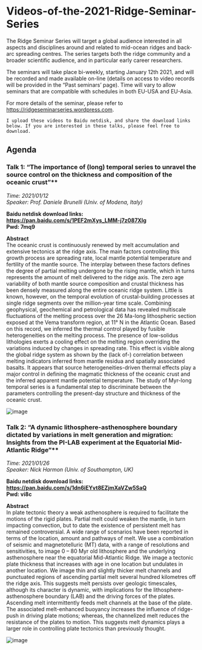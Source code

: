 # Videos-of-the-2021-Ridge-Seminar-Series

The Ridge Seminar Series will target a global audience interested in all aspects and disciplines around and related to mid-ocean ridges and back-arc spreading centres. The series targets both the ridge community and a broader scientific audience, and in particular early career researchers.

The seminars will take place bi-weekly, starting January 12th 2021, and will be recorded and made available on-line (details on access to video records will be provided in the “Past seminars’ page). Time will vary to allow seminars that are compatible with schedules in both EU-USA and EU-Asia.

For more details of the seminar, please refer to https://ridgeseminarseries.wordpress.com.

```I upload these videos to Baidu netdisk, and share the download links below. If you are interested in these talks, please feel free to download.```

## Agenda
### Talk 1: “The importance of (long) temporal series to unravel the source control on the thickness and composition of the oceanic crust”**    
*Time: 2021/01/12*  
*Speaker: Prof. Daniele Brunelli (Univ. of Modena, Italy)*  

**Baidu netdisk download links: https://pan.baidu.com/s/1PEF2mXys_LMM-j7z087XIg**  
**Pwd: 7mq9**  

**Abstract**   
The oceanic crust is continuously renewed by melt accumulation and extensive tectonics at the ridge axis. The main factors controlling this growth process are spreading rate, local mantle potential temperature and fertility of the mantle source. The interplay between these factors defines the degree of partial melting undergone by the rising mantle, which in turns represents the amount of melt delivered to the ridge axis. The zero age variability of both mantle source composition and crustal thickness has been densely measured along the entire oceanic ridge system. Little is known, however, on the temporal evolution of crustal-building processes at single ridge segments over the million-year time scale. Combining geophysical, geochemical and petrological data has revealed multiscale fluctuations of the melting process over the 26 Ma-long lithospheric section exposed at the Vema transform region, at 11° N in the Atlantic Ocean. Based on this record, we inferred the thermal control played by fusible heterogeneities on the melting process. The presence of low-solidus lithologies exerts a cooling effect on the melting region overriding the variations induced by changes in spreading rate. This effect is visible along the global ridge system as shown by the (lack of-) correlation between melting indicators inferred from mantle residua and spatially associated basalts. It appears that source heterogeneities-driven thermal effects play a major control in defining the magmatic thickness of the oceanic crust and the inferred apparent mantle potential temperature. The study of Myr-long temporal series is a fundamental step to discriminate between the parameters controlling the present-day structure and thickness of the oceanic crust.  

![image](https://github.com/xubo1991/Videos-of-the-2021-Ridge-Seminar-Series/blob/main/Figures/1.png)

### Talk 2: “A dynamic lithosphere-asthenosphere boundary dictated by variations in melt generation and migration: Insights from the PI-LAB experiment at the Equatorial Mid-Atlantic Ridge”**    
*Time: 2021/01/26*  
*Speaker: Nick Harmon (Univ. of Southampton, UK)*  

**Baidu netdisk download links: https://pan.baidu.com/s/1dn6iEYvt8EZjmXaVZw5SaQ**  
**Pwd: vi8c**  

**Abstract**   
In plate tectonic theory a weak asthenosphere is required to facilitate the motions of the rigid plates. Partial melt could weaken the mantle, in turn impacting convection, but to date the existence of persistent melt has remained controversial. A wide range of scenarios have been reported in terms of the location, amount and pathways of melt. We use a combination of seismic and magnetotelluric (MT) data, with a range of resolutions and sensitivities, to image 0 – 80 Myr old lithosphere and the underlying asthenosphere near the equatorial Mid-Atlantic Ridge. We image a tectonic plate thickness that increases with age in one location but undulates in another location. We image thin and slightly thicker melt channels and punctuated regions of ascending partial melt several hundred kilometres off the ridge axis. This suggests melt persists over geologic timescales, although its character is dynamic, with implications for the lithosphere-asthenosphere boundary (LAB) and the driving forces of the plates. Ascending melt intermittently feeds melt channels at the base of the plate. The associated melt-enhanced buoyancy increases the influence of ridge-push in driving plate motions; whereas, the channelized melt reduces the resistance of the plates to motion. This suggests melt dynamics plays a larger role in controlling plate tectonics than previously thought.

![image](https://github.com/xubo1991/Videos-of-the-2021-Ridge-Seminar-Series/blob/main/Figures/2.png)

